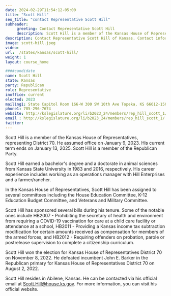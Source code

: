 ```yaml
---
date: 2024-02-29T11:54:12-05:00
title: "Scott Hill"
seo_title: "contact Representative Scott Hill"
subheader:
     greeting: Contact Representative Scott Hill
     description: Scott Hill is a member of the Kansas House of Representatives, representing District 70. He assumed office on January 9, 2023. His current term ends on January 13, 2025. Scott Hill is a member of the Republican Party.
description: Contact Representative Scott Hill of Kansas. Contact information for Scott Hill includes email address, phone number, and mailing address.
image: scott-hill.jpeg
video:
url:  /states/kansas/scott-hill/
weight: 1
layout: course_home

####candidate
name: Scott Hill
state: Kansas
party: Republican
role: Representative
inoffice: current
elected: 2023
mailing1: State Capitol Room 166-W 300 SW 10th Ave Topeka, KS 66612-1504
phone1: 785-296-7674
website: http://kslegislature.org/li/b2023_24/members/rep_hill_scott_1/
email : http://kslegislature.org/li/b2023_24/members/rep_hill_scott_1/
twitter:
---
```


Scott Hill is a member of the Kansas House of Representatives, representing District 70. He assumed office on January 9, 2023. His current term ends on January 13, 2025. Scott Hill is a member of the Republican Party.

Scott Hill earned a bachelor's degree and a doctorate in animal sciences from Kansas State University in 1983 and 2016, respectively. His career experience includes working as an operations manager with Hill Enterprises and a farmer/rancher.

In the Kansas House of Representatives, Scott Hill has been assigned to several committees including the House Education Committee, K-12 Education Budget Committee, and Veterans and Military Committee.

Scott Hill has sponsored several bills during his tenure. Some of the notable ones include HB2007 - Prohibiting the secretary of health and environment from requiring a COVID-19 vaccination for care at a child care facility or attendance at a school, HB2011 - Providing a Kansas income tax subtraction modification for certain amounts received as compensation for members of the armed forces, and HB2012 - Requiring offenders on probation, parole or postrelease supervision to complete a citizenship curriculum.

Scott Hill won the election for Kansas House of Representatives District 70 on November 8, 2022. He defeated incumbent John E. Barker in the Republican primary for Kansas House of Representatives District 70 on August 2, 2022.

Scott Hill resides in Abilene, Kansas. He can be contacted via his official email at Scott.Hill@house.ks.gov. For more information, you can visit his official website.
